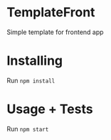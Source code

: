 # TemplateFront
Simple template for frontend app


# Installing

Run `npm install`

# Usage + Tests

Run `npm start`
